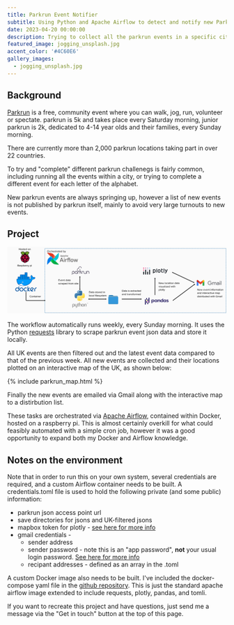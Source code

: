 ```yaml
---
title: Parkrun Event Notifier
subtitle: Using Python and Apache Airflow to detect and notify new Parkrun events
date: 2023-04-20 00:00:00
description: Trying to collect all the parkrun events in a specific city? This workflow emails users every Sunday of newly published parkrun events and their locations.
featured_image: jogging_unsplash.jpg
accent_color: '#4C60E6'
gallery_images:
  - jogging_unsplash.jpg
---
```


## Background

[Parkrun](https://www.parkrun.org.uk/) is a free, community event where you can walk, jog, run, volunteer or spectate. parkrun is 5k and takes place every Saturday morning, junior parkrun is 2k, dedicated to 4-14 year olds and their families, every Sunday morning.

There are currently more than 2,000 parkrun locations taking part in over 22 countries.

To try and "complete" different parkrun challenegs is fairly common, including running all the events within a city, or trying to complete a different event for each letter of the alphabet.

New parkrun events are always springing up, however a list of new events is not published by parkrun itself, mainly to avoid very large turnouts to new events.

## Project


![architecture diagram](https://raw.githubusercontent.com/jmoro0408/parkrun/main/readme_visuals/architecture.png)

The workflow automatically runs weekly, every Sunday morning. It uses the Python [requests](https://requests.readthedocs.io/en/latest/) library to scrape parkrun event json data and store it locally.

All UK events are then filtered out and the latest event data compared to that of the previous week. All new events are collected and their locations plotted on an interactive map of the UK, as shown below:

{% include parkrun_map.html %}


Finally the new events are emailed via Gmail along with the interactive map to a distirbution list.

These tasks are orchestrated via [Apache Airflow](https://airflow.apache.org/docs/apache-airflow/stable/index.html), contained within
Docker, hosted on a raspberry pi.
This is almost certainly overkill for what could feasibly automated with a simple cron job,
however it was a good opportunity to expand both my Docker and Airflow knowledge.

## Notes on the environment

Note that in order to run this on your own system, several credentials are required, and a custom Airflow container needs to be built.
A credentials.toml file is used to hold the following private (and some public) information:
*  parkrun json access point url
* save directories for jsons and UK-filtered jsons
* mapbox token for plotly - [see here for more info](https://plotly.com/python/mapbox-layers/)
* gmail credentials -
  * sender address
  * sender password - note this is an "app password", **not** your usual login password. [See here for more info](https://stackoverflow.com/questions/33286691/gmail-smtp-requires-an-app-password)
  * recipant addresses - defined as an array in the .toml

A custom Docker image also needs to be built. I've included the docker-compose yaml file in the [github repository](https://github.com/jmoro0408/parkrun). This is just the standard apache airflow image extended to include requests, plotly, pandas, and tomli.

If you want to recreate this project and have questions, just send me a message via the "Get in touch" button at the top of this page.





